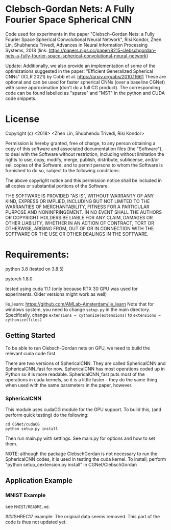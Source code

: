 ﻿# Clebsch-Gordan Nets: A Fully Fourier Space Spherical CNN

Code used for experiments in the paper "Clebsch–Gordan Nets: a Fully Fourier Space Spherical Convolutional Neural Network", Risi Kondor, Zhen Lin, Shubhendu Trivedi, Advances in Neural Information Processing Systems, 2018
(link: https://papers.nips.cc/paper/8215-clebschgordan-nets-a-fully-fourier-space-spherical-convolutional-neural-network)

Update: Additionally, we also provide an implementation of some of the optimizations suggested in the paper: "Efficient Generalized Spherical CNNs" (ICLR 2021) by Cobb et al. https://arxiv.org/abs/2010.11661 These are optional and can be used for faster spherical CNNs (over a baseline CGNet) with some approximation (don't do a full CG product). The corresponding code can be found labelled as "sparse" and "MST" in the python and CUDA code snippets. 


# License
Copyright (c) <2018> <Zhen Lin, Shubhendu Trivedi, Risi Kondor>

Permission is hereby granted, free of charge, to any person obtaining a copy
of this software and associated documentation files (the "Software"), to deal
with the Software without restriction, including without limitation the rights
to use, copy, modify, merge, publish, distribute, sublicense, and/or sell
copies of the Software, and to permit persons to whom the Software is
furnished to do so, subject to the following conditions:

The above copyright notice and this permission notice shall be included in all
copies or substantial portions of the Software.

THE SOFTWARE IS PROVIDED "AS IS", WITHOUT WARRANTY OF ANY KIND, EXPRESS OR
IMPLIED, INCLUDING BUT NOT LIMITED TO THE WARRANTIES OF MERCHANTABILITY,
FITNESS FOR A PARTICULAR PURPOSE AND NONINFRINGEMENT. IN NO EVENT SHALL THE
AUTHORS OR COPYRIGHT HOLDERS BE LIABLE FOR ANY CLAIM, DAMAGES OR OTHER
LIABILITY, WHETHER IN AN ACTION OF CONTRACT, TORT OR OTHERWISE, ARISING FROM,
OUT OF OR IN CONNECTION WITH THE SOFTWARE OR THE USE OR OTHER DEALINGS IN THE
SOFTWARE.


# Requirements:
python 3.8 (tested on 3.8.5)

pytorch 1.8.0

tested using cuda 11.1 (only because RTX 30 GPU was used for experiments. Older versions might work as well)

lie_learn: https://github.com/AMLab-Amsterdam/lie_learn 
Note that for windows system, you need to change `setup.py` in the main directory. 
Specifically, change `extensions = cythonize(extensions)` to `extensions = cythonize(files)`


## Getting Started

To be able to run Clebsch-Gordan nets on GPU, we need to build the relevant cuda code first. 

There are two versions of SphericalCNN. They are called SphericalCNN and SphericalCNN_fast for now. SphericalCNN has most operations coded up in Python so it is more readable. SphericalCNN_fast puts most of the operations in cuda kernels, so it is a little faster - they do the same thing when used with the same parameters in the paper, however.


### SphericalCNN

This module uses cudaCG module for the GPU support. To build this, (and perform quick testing) do the following:

```
cd CGNet/cudaCG
python setup.py install
```

Then run main.py with settings. See main.py for options and how to set them.

NOTE: although the package ClebschGordan is not necessary to run the SphericalCNN codes, it is used
in testing the cuda kernel. To install, perform "python setup_cextension.py install" in CGNet/ClebschGordan

## Application Example

### MNIST Example
see `MNIST/README.md`.

###SHREC17 example:
The original data seems removed. This part of the code is thus not updated yet.
